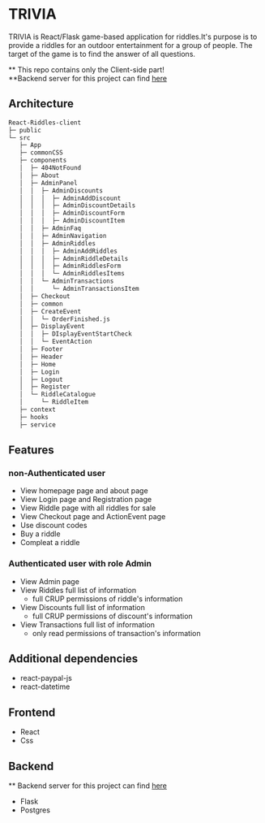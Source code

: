 # TRIVIA

TRIVIA is React/Flask game-based application for riddles.It's purpose is to provide a riddles for an outdoor entertainment for a group of people. The target of the game is to find the answer of all questions.

\*\* This repo contains only the Client-side part!  
\*\*Backend server for this project can find [here](https://github.com/a-angeliev/Flask-SoftUni-Project)

## Architecture

```bash
React-Riddles-client
├─ public
└─ src
   ├─ App
   ├─ commonCSS
   ├─ components
   │  ├─ 404NotFound
   │  ├─ About
   │  ├─ AdminPanel
   │  │  ├─ AdminDiscounts
   │  │  │  ├─ AdminAddDiscount
   │  │  │  ├─ AdminDiscountDetails
   │  │  │  ├─ AdminDiscountForm
   │  │  │  ├─ AdminDiscountItem
   │  │  ├─ AdminFaq
   │  │  ├─ AdminNavigation
   │  │  ├─ AdminRiddles
   │  │  │  ├─ AdminAddRiddles
   │  │  │  ├─ AdminRiddleDetails
   │  │  │  ├─ AdminRiddlesForm
   │  │  │  └─ AdminRiddlesItems
   │  │  └─ AdminTransactions
   │  │     └─ AdminTransactionsItem
   │  ├─ Checkout
   │  ├─ common
   │  ├─ CreateEvent
   │  │  └─ OrderFinished.js
   │  ├─ DisplayEvent
   │  │  ├─ DIsplayEventStartCheck
   │  │  └─ EventAction
   │  ├─ Footer
   │  ├─ Header
   │  ├─ Home
   │  ├─ Login
   │  ├─ Logout
   │  ├─ Register
   │  └─ RiddleCatalogue
   │     └─ RiddleItem
   ├─ context
   ├─ hooks
   ├─ service
```

## Features

### non-Authenticated user

-   View homepage page and about page
-   View Login page and Registration page
-   View Riddle page with all riddles for sale
-   View Checkout page and ActionEvent page
-   Use discount codes
-   Buy a riddle
-   Compleat a riddle

### Authenticated user with role Admin

-   View Admin page
-   View Riddles full list of information
    -   full CRUP permissions of riddle's information
-   View Discounts full list of information
    -   full CRUP permissions of discount's information
-   View Transactions full list of information
    -   only read permissions of transaction's information

## Additional dependencies

-   react-paypal-js
-   react-datetime

## Frontend

-   React
-   Css

## Backend

\*\* Backend server for this project can find [here](https://github.com/a-angeliev/Flask-SoftUni-Project)

-   Flask
-   Postgres
